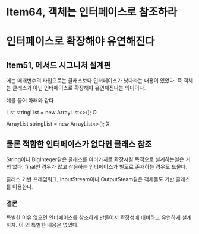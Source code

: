 # Item64, 객체는 인터페이스로 참조하라

# 인터페이스로 확장해야 유연해진다

## Item51, 메서드 시그니처 설계편

에는 매개변수의 타입으로는 클래스보다 인터페이스가 낫다라는 내용이 있었다. 즉 객체는 클래스가 아닌 인터페이스로 확장해야 유연해진다는 의미이다.

예를 들어 아래와 같다

List<String> stringList = new ArrayList<>();  O

ArrayList<String> stringList = new ArrayList<>(); X

## 물론 적합한 인터페이스가 없다면 클래스 참조

String이나 BIgInteger같은 클래스를 여러가지로 확장시킬 목적으로 설계하는일은 거의 없다. final인 경우가 많고 상응하는 인터페이스가 별도로 존재하는 경우도 드물다.

클래스 기반 프레임워크, InputStream이나 OutputSteam같은 객체들도 기반 클래스를 이용한다. 

### 결론

특별한 이유 없으면 인터페이스를 참조하게 만들어서 확장성에 대비하고 유연하게 설계하자. 이 외 특별한 내용은 없었다.
